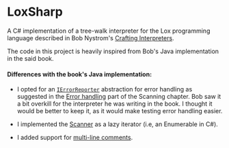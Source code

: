 # LoxSharp

A C# implementation of a tree-walk interpreter for the Lox programming language described in Bob Nystrom's [Crafting Interpreters](https://craftinginterpreters.com/).

The code in this project is heavily inspired from Bob's Java implementation in the said book.

#### Differences with the book's Java implementation:

- I opted for an [`IErrorReporter`](LoxSharp/ErrorHandling/IErrorReporter.cs) abstraction for error handling as suggested in the [Error handling](https://craftinginterpreters.com/scanning.html#error-handling) part of the Scanning chapter. Bob saw it a bit overkill for the interpreter he was writing in the book. I thought it would be better to keep it, as it would make testing error handling easier.

- I implemented the [Scanner](Loxsharp/Scanning/Scanner.cs) as a lazy iterator (i.e, an Enumerable in C#).

- I added support for [multi-line comments](Loxsharp/Scanning/Scanner.cs#l111).
